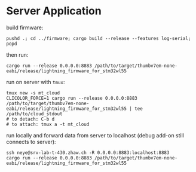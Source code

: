 # Server Application

build firmware:

``` shell
pushd .; cd ../firmware; cargo build --release --features log-serial; popd
```

then run:

``` shell
cargo run --release 0.0.0.0:8883 /path/to/target/thumbv7em-none-eabi/release/lightning_firmware_for_stm32wl55
```

run on server with `tmux`:

``` shell
tmux new -s mt_cloud
CLICOLOR_FORCE=1 cargo run --release 0.0.0.0:8883 /path/to/target/thumbv7em-none-eabi/release/lightning_firmware_for_stm32wl55 | tee /path/to/cloud_stdout
# to detach: C-b d
# to attach: tmux a -t mt_cloud
```

run locally and forward data from server to localhost (debug add-on still connects to server):

``` shell
ssh neye@srv-lab-t-430.zhaw.ch -R 0.0.0.0:8883:localhost:8883
cargo run --release 0.0.0.0:8883 /path/to/target/thumbv7em-none-eabi/release/lightning_firmware_for_stm32wl55
```
